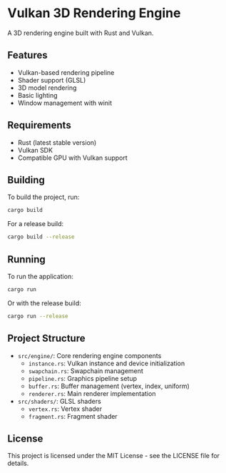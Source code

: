 # Vulkan 3D Rendering Engine

A 3D rendering engine built with Rust and Vulkan.

## Features

- Vulkan-based rendering pipeline
- Shader support (GLSL)
- 3D model rendering
- Basic lighting
- Window management with winit

## Requirements

- Rust (latest stable version)
- Vulkan SDK
- Compatible GPU with Vulkan support

## Building

To build the project, run:

```bash
cargo build
```

For a release build:

```bash
cargo build --release
```

## Running

To run the application:

```bash
cargo run
```

Or with the release build:

```bash
cargo run --release
```

## Project Structure

- `src/engine/`: Core rendering engine components
  - `instance.rs`: Vulkan instance and device initialization
  - `swapchain.rs`: Swapchain management
  - `pipeline.rs`: Graphics pipeline setup
  - `buffer.rs`: Buffer management (vertex, index, uniform)
  - `renderer.rs`: Main renderer implementation
- `src/shaders/`: GLSL shaders
  - `vertex.rs`: Vertex shader
  - `fragment.rs`: Fragment shader

## License

This project is licensed under the MIT License - see the LICENSE file for details.
